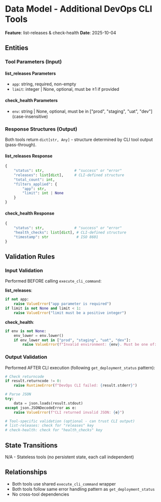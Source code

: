 # Data Model - Additional DevOps CLI Tools

**Feature**: list-releases & check-health
**Date**: 2025-10-04

## Entities

### Tool Parameters (Input)

#### list_releases Parameters
- `app`: string, required, non-empty
- `limit`: integer | None, optional, must be ≥1 if provided

#### check_health Parameters
- `env`: string | None, optional, must be in ["prod", "staging", "uat", "dev"] (case-insensitive)

### Response Structures (Output)

Both tools return `dict[str, Any]` - structure determined by CLI tool output (pass-through).

#### list_releases Response
```python
{
    "status": str,              # "success" or "error"
    "releases": list[dict],     # CLI-defined structure
    "total_count": int,
    "filters_applied": {
        "app": str,
        "limit": int | None
    }
}
```

#### check_health Response
```python
{
    "status": str,              # "success" or "error"
    "health_checks": list[dict], # CLI-defined structure
    "timestamp": str             # ISO 8601
}
```

## Validation Rules

### Input Validation
Performed BEFORE calling `execute_cli_command`:

**list_releases**:
```python
if not app:
    raise ValueError("app parameter is required")
if limit is not None and limit < 1:
    raise ValueError("limit must be a positive integer")
```

**check_health**:
```python
if env is not None:
    env_lower = env.lower()
    if env_lower not in ["prod", "staging", "uat", "dev"]:
        raise ValueError(f"Invalid environment: {env}. Must be one of: prod, staging, uat, dev")
```

### Output Validation
Performed AFTER CLI execution (following `get_deployment_status` pattern):

```python
# Check returncode
if result.returncode != 0:
    raise RuntimeError(f"DevOps CLI failed: {result.stderr}")

# Parse JSON
try:
    data = json.loads(result.stdout)
except json.JSONDecodeError as e:
    raise ValueError(f"CLI returned invalid JSON: {e}")

# Tool-specific validation (optional - can trust CLI output)
# list-releases: check for "releases" key
# check-health: check for "health_checks" key
```

## State Transitions

N/A - Stateless tools (no persistent state, each call independent)

## Relationships

- Both tools use shared `execute_cli_command` wrapper
- Both tools follow same error handling pattern as `get_deployment_status`
- No cross-tool dependencies
